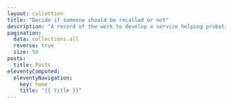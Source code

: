 ```yaml
---
layout: collection
title: "Decide if someone should be recalled or not"
description: "A record of the work to develop a service helping probation making decisions around recall"
pagination:
  data: collections.all
  reverse: true
  size: 50
posts:
  title: Posts
eleventyComputed:
  eleventyNavigation:
    key: home
    title: "{{ title }}"
---
```

